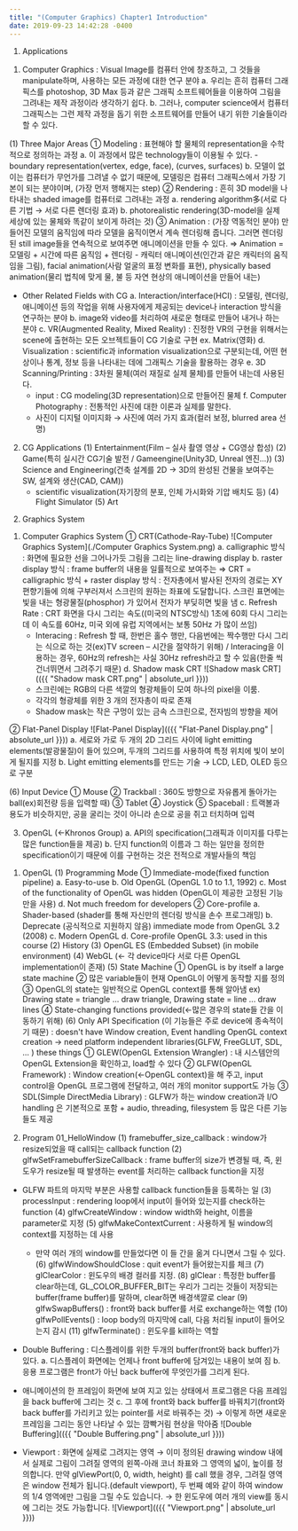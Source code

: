 ```yaml
---
title: "(Computer Graphics) Chapter1 Introduction"
date: 2019-09-23 14:42:28 -0400
---
```


1. Applications
1) Computer Graphics
: Visual Image를 컴퓨터 안에 창조하고, 그 것들을 manipulate하며, 사용하는 모든 과정에 대한 연구 분야
	a. 우리는 흔히 컴퓨터 그래픽스를 photoshop, 3D Max 등과 같은 그래픽 소프트웨어들을 이용하여 그림을 그려내는 제작 과정이라 생각하기 쉽다.
	b. 그러나, computer science에서 컴퓨터 그래픽스는 그런 제작 과정을 돕기 위한 소프트웨어를 만들어 내기 위한 기술들이라 할 수 있다.
  
(1) Three Major Areas
① Modeling
: 표현해야 할 물체의 representation을 수학적으로 정의하는 과정
	a. 이 과정에서 많은 technology들이 이용될 수 있다.
		- boundary representation(vertex, edge, face), (curves, surfaces)
	b. 모델이 없이는 컴퓨터가 무언가를 그려낼 수 없기 때문에, 모델링은 컴퓨터 그래픽스에서 가장 기본이 되는 분야이며, (가장 먼저 행해지는 step)
② Rendering
: 흔히 3D model을 나타내는 shaded image를 컴퓨터로 그려내는 과정
	a. rendering algorithm多(서로 다른 기법 → 서로 다른 렌더링 효과)
	b. photorealistic rendering(3D-model을 실제 세상에 있는 물체와 똑같이 보이게 하려는 것)
③ Animation
: (가장 역동적인 분야) 만들어진 모델의 움직임에 따라 모델을 움직이면서 계속 렌더링해 줍니다. 그러면 렌더링 된 still image들을 연속적으로 보여주면 애니메이션을 만들 수 있다. 
⇒ Animation = 모델링 + 시간에 따른 움직임 + 렌더링
	- 캐릭터 애니메이션(인간과 같은 캐릭터의 움직임을 그림), facial animation(사람 얼굴의 표정 변화를 표현), physically based animation(물리 법칙에 맞게 물, 불 등 자연 현상의 애니메이션을 만들어 내는)

* Other Related Fields with CG
a. Interaction/interface(HCI) : 모델링, 렌더링, 애니메이션 등의 작업을 위해 사용자에게 제공되는 device나 interaction 방식을 연구하는 분야
b. image와 video를 처리하여 새로운 형태로 만들어 내거나 하는 분야
c. VR(Augmented Reality, Mixed Reality) : 진정한 VR의 구현을 위해서는 scene에 출현하는 모든 오브젝트들이 CG 기술로 구현	ex. Matrix(영화)
d. Visualization : scientific과 information visualization으로 구분되는데, 어떤 현상이나 통계, 정보 등을 나타내는 데에 그래픽스 기술을 활용하는 경우
e. 3D Scanning/Printing : 3차원 물체(여러 재질로 실제 물체)를 만들어 내는데 사용된다. 
	- input : CG modeling(3D representation)으로 만들어진 물체
f. Computer Photography : 전통적인 사진에 대한 이론과 실제를 말한다. 
	- 사진이 디지털 이미지화 → 사진에 여러 가지 효과(컬러 보정, blurred area 선명)

2) CG Applications
(1) Entertainment(Film – 실사 촬영 영상 + CG영상 합성)
(2) Game(특히 실시간 CG기술 발전 / Gameengine(Unity3D, Unreal 엔진...))
(3) Science and Engineering(건축 설계를 2D → 3D의 완성된 건물을 보여주는 SW, 설계와 생산(CAD, CAM))
	- scientific visualization(자기장의 분포, 인체 가시화와 기압 배치도 등)
(4) Flight Simulator
(5) Art

2. Graphics System
1) Computer Graphics System
① CRT(Cathode-Ray-Tube)
![Computer Graphics System](./Computer Graphics System.png)
a. calligraphic 방식 : 화면에 필요한 선을 그어나가듯 그림을 그리는 line-drawing display
b. raster display 방식 : frame buffer의 내용을 일률적으로 보여주는
⇒ CRT = calligraphic 방식 + raster display 방식
: 전자총에서 발사된 전자의 경로는 XY 편향기들에 의해 구부러져서 스크린의 원하는 좌표에 도달합니다. 스크린 표면에는 빛을 내는 형광물질(phosphor) 가 있어서 전자가 부딪히면 빛을 냄
c. Refresh Rate : CRT 화면을 다시 그리는 속도((미국의 NTSC방식) 1초에 60회 다시 그리는데 이 속도를 60Hz, 미국 외에 유럽 지역에서는 보통 50Hz 가 많이 쓰임)
	- Interacing : Refresh 할 때, 한번은 홀수 행만, 다음번에는 짝수행만 다시 그리는 식으로 하는 것(ex)TV screen – 시간을 절약하기 위해) / Interacing을 이용하는 경우, 60Hz의 refresh는 사실 30Hz refresh라고 할 수 있음(한줄 씩 건너뛰면서 그려주기 때문)
d. Shadow mask CRT
![Shadow mask CRT](({{ "Shadow mask CRT.png" | absolute_url }}))
	- 스크린에는 RGB의 다른 색깔의 형광체들이 모여 하나의 pixel을 이룸.
	- 각각의 형광체를 위한 3 개의 전자총이 따로 존재
	- Shadow mask는 작은 구멍이 있는 금속 스크린으로, 전자빔의 방향을 제어

② Flat-Panel Display
![Flat-Panel Display](({{ "Flat-Panel Display.png" | absolute_url }}))
a. 세로와 가로 두 개의 2D 그리드 사이에 light emitting elements(발광물질)이 들어 있으며, 두개의 그리드를 사용하여 특정 위치에 빛이 보이게 될지를 지정
b. Light emitting elements를 만드는 기술 → LCD, LED, OLED 등으로 구분

(6) Input Device
① Mouse
② Trackball : 360도 방향으로 자유롭게 돌아가는 ball(ex)회전량 등을 입력할 때)
③ Tablet
④ Joystick
⑤ Spaceball : 트랙볼과 용도가 비슷하지만, 공을 굴리는 것이 아니라 손으로 공을 쥐고 터치하며 입력

3. OpenGL (←Khronos Group)
a. API의 specification(그래픽과 이미지를 다루는 많은 function들을 제공)
b. 단지 function의 이름과 그 하는 일만을 정의한 specification이기 때문에 이를 구현하는 것은 전적으로 개발사들의 책임
1) OpenGL
(1) Programming Mode
① Immediate-mode(fixed function pipeline)
a. Easy-to-use
b. Old OpenGL (OpenGL 1.0 to 1.1, 1992)
c. Most of the functionality of OpenGL was hidden (OpenGL이 제공한 고정된 기능만을 사용)
d. Not much freedom for developers
② Core-profile
a. Shader-based (shader를 통해 자신만의 렌더링 방식을 손수 프로그래밍)
b. Deprecate (공식적으로 지원하지 않음) immediate mode from OpenGL 3.2 (2008)
c. Modern OpenGL 
d. Core-profile OpenGL 3.3: used in this course
(2) History
(3) OpenGL ES (Embedded Subset) (in mobile environment)
(4) WebGL (← 각 device마다 서로 다른 OpenGL implementation이 존재)
(5) State Machine
① OpenGL is by itself a large state machine
② 많은 variable들이 현재 OpenGL이 어떻게 동작할 지를 정의
③ OpenGL의 state는 일반적으로 OpenGL context를 통해 알아냄
	ex) Drawing state = triangle ... draw triangle,  Drawing state = line ... draw lines
④ State-changing functions provided(←많은 경우의 state들 간을 이동하기 위해)
(6) Only API Specification (이 기능들은 주로 device에 종속적이기 때문)
: doesn't have Window creation, Event handling OpenGL context creation
→ need platform independent libraries(GLFW, FreeGLUT, SDL, ... ) these things
① GLEW(OpenGL Extension Wrangler)
: 내 시스템안의 OpenGL Extension을 확인하고, load할 수 있다
② GLFW(OpenGL Framework)
: Window creation(←OpenGL context)을 해 주고, input control을 OpenGL 프로그램에 전달하고, 여러 개의 monitor support도 가능
③ SDL(Simple DirectMedia Library)
: GLFW가 하는 window creation과 I/O handling 은 기본적으로 포함 + audio, threading, filesystem 등 많은 다른 기능들도 제공

2) Program 01_HelloWindow
(1) framebuffer_size_callback : window가 resize되었을 때 call되는 callback function 
(2) glfwSetFramebufferSizeCallback : frame buffer의 size가 변경될 때, 즉, 윈도우가 resize될 때 발생하는 event를 처리하는 callback function을 지정
* GLFW 파트의 마지막 부분은 사용할 callback function들을 등록하는 일
(3) processInput : rendering loop에서 input이 들어와 있는지를 check하는 function
(4) glfwCreateWindow : window width와 height, 이름을 parameter로 지정
(5) glfwMakeContextCurrent : 사용하게 될 window의 context를 지정하는 데 사용
	* 만약 여러 개의 window를 만들었다면 이 들 간을 옮겨 다니면서 그릴 수 있다. 
(6) glfwWindowShouldClose : quit event가 들어왔는지를 체크
(7) glClearColor : 윈도우의 배경 컬러를 지정. 
(8) glClear : 특정한 buffer를 clear하는데, GL_COLOR_BUFFER_BIT는 우리가 그리는 것들이 저장되는 buffer(frame buffer)를 말하며, clear하면 배경색깔로 clear
(9) glfwSwapBuffers() : front와 back buffer를 서로 exchange하는 역할
(10) glfwPollEvents() : loop body의 마지막에 call, 다음 처리될 input이 들어오는지 감시
(11) glfwTerminate() : 윈도우를 kill하는 역할

* Double Buffering
: 디스플레이를 위한 두개의 buffer(front와 back buffer)가 있다.
a. 디스플레이 화면에는 언제나 front buffer에 담겨있는 내용이 보여 짐
b. 응용 프로그램은 front가 아닌 back buffer에 무엇인가를 그리게 된다. 
* 애니메이션의 한 프레임이 화면에 보여 지고 있는 상태에서 프로그램은 다음 프레임을 back buffer에 그리는 것
c. 그 후에 front와 back buffer를 바꿔치기(front와 back buffer를 가리키고 있는 pointer를 서로 바꿔주는 것) → 이렇게 하면 새로운 프레임을 그리는 동안 나타날 수 있는 깜빡거림 현상을 막아줌
![Double Buffering](({{ "Double Buffering.png" | absolute_url }}))

* Viewport
: 화면에 실제로 그려지는 영역
→ 이미 정의된 drawing window 내에서 실제로 그림이 그려질 영역의 왼쪽-아래 코너 좌표와 그 영역의 넓이, 높이를 정의합니다. 
만약 glViewPort(0, 0, width, height) 를 call 했을 경우, 그려질 영역은 window 전체가 됩니다.(default viewport), 두 번째 예와 같이 하여 window의 1/4 영역에만 그림을 그릴 수도 있습니다. 
→ 한 윈도우에 여러 개의 view를 동시에 그리는 것도 가능합니다.
![Viewport](({{ "Viewport.png" | absolute_url }}))
